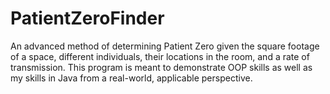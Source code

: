# PatientZeroFinder
An advanced method of determining Patient Zero
given the square footage of a space, different individuals,
their locations in the room, and a rate of transmission. This
program is meant to demonstrate OOP skills as well as my skills in
Java from a real-world, applicable perspective.
